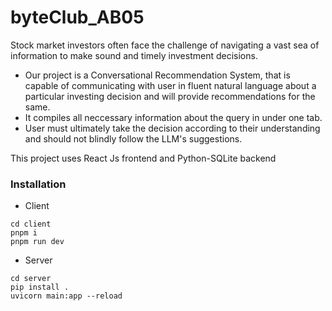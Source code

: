 # byteClub_AB05
Stock market investors often face the challenge
of navigating a vast sea of information to make sound and timely
investment decisions. 
- Our project is a Conversational Recommendation System, that is capable of
communicating with user in fluent natural language about a particular
investing decision and will provide recommendations for the same. 
- It compiles all neccessary information about the query in under one tab.
- User must ultimately take the decision according to their understanding 
and should not blindly follow the LLM's suggestions.



This project uses React Js frontend and Python-SQLite backend

### Installation
- Client
```
cd client
pnpm i
pnpm run dev
```
- Server
```
cd server
pip install .
uvicorn main:app --reload
```

